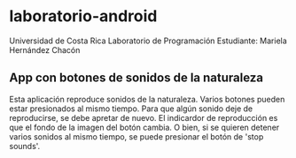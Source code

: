 # laboratorio-android

Universidad de Costa Rica
Laboratorio de Programación
Estudiante: Mariela Hernández Chacón

## App con botones de sonidos de la naturaleza
Esta aplicación reproduce sonidos de la naturaleza. Varios botones pueden estar presionados al mismo tiempo. Para que algún sonido deje de reproducirse, se debe apretar de nuevo. El indicardor de reproducción es que el fondo de la imagen del botón cambia. O bien, si se quieren detener varios sonidos al mismo tiempo, se puede presionar el botón de 'stop sounds'.
